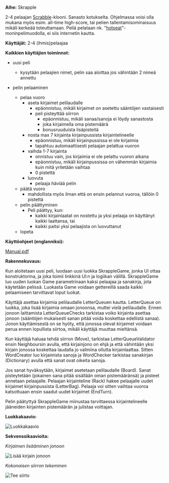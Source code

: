 **Aihe:** Skrapple

2-4 pelaajan [Scrabble](https://fi.wikipedia.org/wiki/Scrabble)-klooni. Sanasto kotukselta. Ohjelmassa voisi olla mukana myös esim. all-time high-score, tai pelien tallentamisominaisuus mikäli kerkeää toteuttamaan. Peliä pelataan nk. "[hotseat](https://fi.wikipedia.org/wiki/Hotseat)"-moninpelimuodolla, ei siis internetin kautta.

**Käyttäjät:** 2-4 (ihmis)pelaajaa

**Kaikkien käyttäjien toiminnot:**
* uusi peli
  * kysytään pelaajien nimet, pelin saa aloittaa jos vähintään 2 nimeä annettu

* pelin pelaaminen
  * pelaa vuoro
    * aseta kirjaimet pelilaudalle
      * epäonnistuu, mikäli kirjaimet on asetettu sääntöjen vastaisesti
      * peli pisteyttää siirron
        * epäonnistuu, mikäli sanaa/sanoja ei löydy sanastosta
        * joka kirjaimella oma pistemäärä
        * bonusruuduista lisäpisteitä
    * nosta max 7 kirjainta kirjainpussista kirjaintelineelle
      * epäonnistuu, mikäli kirjainpussissa ei ole kirjaimia
      * tapahtuu automaattisesti pelaajan pelattua vuoron
    * vaihda 1-7 kirjainta
      * onnistuu vain, jos kirjaimia ei ole pelattu vuoron aikana
      * epäonnistuu, mikäli kirjainpussissa on vähemmän kirjaimia kuin mitä yritetään vaihtaa
      * 0 pistettä
    * luovuta
      * pelaaja häviää pelin
  * päätä vuoro
    * mahdollista myös ilman että on ensin pelannut vuoroa, tällöin 0 pistettä
  * pelin päättyminen
    * Peli päättyy, kun:
      * kaikki kirjainlaatat on nostettu ja yksi pelaaja on käyttänyt kaikki laattansa, tai
      * kaikki paitsi yksi pelaajista on luovuttanut
  * lopeta

**Käyttöohjeet (englanniksi):**

[Manual.pdf](Manual.pdf) 

**Rakennekuvaus:**

Kun aloitetaan uusi peli, luodaan uusi luokka SkrappleGame, jonka UI ottaa konstruktorina, ja joka toimii linkkinä UI:n ja logiikan välillä. SkrappleGame luo uuden luokan Game parametrinaan kaksi pelaajaa ja sanakirja, jota käytetään pelissä. Luokasta Game voidaan gettereillä saada kaikki pelaamiseen tarvittavat loput luokat.

Käyttäjä asettaa kirjaimia pelilaudalle LetterQueuen kautta. LetterQueue on luokka, joka lisää kirjaimia omaan jonoonsa, muttei vielä pelilaudalle. Ennen jonoon laittamista LetterQueueChecks tarkistaa voiko kirjainta asettaa jonoon (sääntöjen mukaisesti sanan pitää voida koskettaa edellistä sanaa). Jonon käyttämisestä on se hyöty, että jonossa olevat kirjaimet voidaan perua ennen lopullista siirtoa, mikäli käyttäjä muuttaa mieltänsä.

Kun käyttäjä haluaa tehdä siirron (Move), tarkistaa LetterQueueValidator ensin Neighboursin avulla, että kirjainjono on ehjä ja että vähintään yksi kirjain jonossa koskettaa laudalla jo valmiina ollutta kirjainlaattaa. Sitten WordCreator luo kirjaimista sanoja ja WordChecker tarkistaa sanakirjan (Dictionary) avulla että sanat ovat oikeita sanoja.

Jos sanat hyväksytään, kirjaimet asetetaan pelilaudalle (Board). Sanat pisteytetään (jokainen sana pitää sisällään oman pistemääränsä) ja pisteet annetaan pelaajalle. Pelaajan kirjainteline (Rack) hakee pelaajalle uudet kirjaimet kirjainpussista (LetterBag). Pelaaja voi sitten vaihtaa vuoroa katsottuaan ensin saadut uudet kirjaimet (EndTurn).

Pelin päätyttyä SkrappleGame miinustaa tarvittaessa kirjaintelineelle jääneiden kirjainten pistemäärän ja julistaa voittajan.
  
**Luokkakaavio:**
  
![Luokkakaavio](https://yuml.me/09e96321)
  
**Sekvenssikaavioita:**
  
*Kirjaimen lisääminen jonoon*
  
![Lisää kirjain jonoon](https://i.imgur.com/emLTbv5.png)
  
*Kokonaisen siirron tekeminen*
  
![Tee siirto](https://i.imgur.com/w59Llzj.png)
